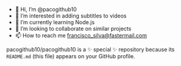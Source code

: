 - 👋 Hi, I’m @pacogithub10
- 👀 I’m interested in adding subtitles to videos
- 🌱 I’m currently learning Node.js
- 💞️ I’m looking to collaborate on similar projects
- 📫 How to reach me francisco_silva@fastermail.com

pacogithub10/pacogithub10 is a ✨ special ✨ repository because its `README.md` (this file) appears on your GitHub profile.
